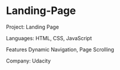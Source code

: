 # Landing-Page  
Project:
Landing Page 

Languages:
HTML,
CSS, 
JavaScript

Features
Dynamic Navigation, 
Page Scrolling

Company:
Udacity 



